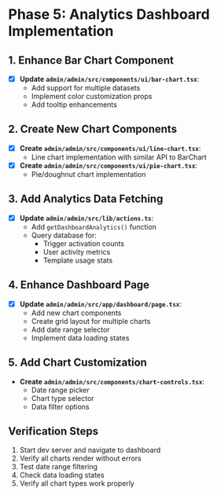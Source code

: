 # Phase 5: Analytics Dashboard Implementation

## 1. Enhance Bar Chart Component
- [x] **Update `admin/admin/src/components/ui/bar-chart.tsx`**:
  - Add support for multiple datasets
  - Implement color customization props
  - Add tooltip enhancements

## 2. Create New Chart Components
- [x] **Create `admin/admin/src/components/ui/line-chart.tsx`**:
  - Line chart implementation with similar API to BarChart
- [x] **Create `admin/admin/src/components/ui/pie-chart.tsx`**:
  - Pie/doughnut chart implementation

## 3. Add Analytics Data Fetching
- [x] **Update `admin/admin/src/lib/actions.ts`**:
  - Add `getDashboardAnalytics()` function
  - Query database for:
    - Trigger activation counts
    - User activity metrics
    - Template usage stats

## 4. Enhance Dashboard Page
- [x] **Update `admin/admin/src/app/dashboard/page.tsx`**:
  - Add new chart components
  - Create grid layout for multiple charts
  - Add date range selector
  - Implement data loading states

## 5. Add Chart Customization
- **Create `admin/admin/src/components/chart-controls.tsx`**:
  - Date range picker
  - Chart type selector
  - Data filter options

## Verification Steps
1. Start dev server and navigate to dashboard
2. Verify all charts render without errors
3. Test date range filtering
4. Check data loading states
5. Verify all chart types work properly